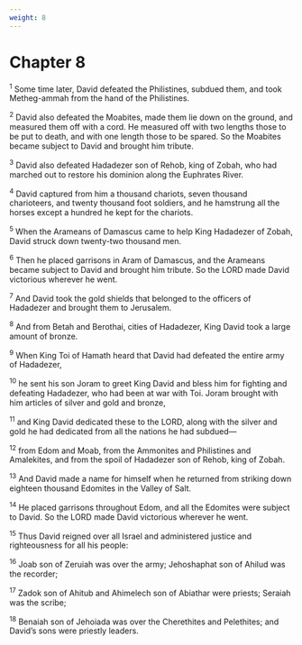 ```yaml
---
weight: 8
---
```


# Chapter 8

<sup>1</sup> Some time later, David defeated the Philistines, subdued them, and took Metheg-ammah from the hand of the Philistines. 

<sup>2</sup> David also defeated the Moabites, made them lie down on the ground, and measured them off with a cord. He measured off with two lengths those to be put to death, and with one length those to be spared. So the Moabites became subject to David and brought him tribute. 

<sup>3</sup> David also defeated Hadadezer son of Rehob, king of Zobah, who had marched out to restore his dominion along the Euphrates River. 

<sup>4</sup> David captured from him a thousand chariots, seven thousand charioteers, and twenty thousand foot soldiers, and he hamstrung all the horses except a hundred he kept for the chariots. 

<sup>5</sup> When the Arameans of Damascus came to help King Hadadezer of Zobah, David struck down twenty-two thousand men. 

<sup>6</sup> Then he placed garrisons in Aram of Damascus, and the Arameans became subject to David and brought him tribute. So the LORD made David victorious wherever he went. 

<sup>7</sup> And David took the gold shields that belonged to the officers of Hadadezer and brought them to Jerusalem. 

<sup>8</sup> And from Betah and Berothai, cities of Hadadezer, King David took a large amount of bronze. 

<sup>9</sup> When King Toi of Hamath heard that David had defeated the entire army of Hadadezer, 

<sup>10</sup> he sent his son Joram to greet King David and bless him for fighting and defeating Hadadezer, who had been at war with Toi. Joram brought with him articles of silver and gold and bronze, 

<sup>11</sup> and King David dedicated these to the LORD, along with the silver and gold he had dedicated from all the nations he had subdued— 

<sup>12</sup> from Edom and Moab, from the Ammonites and Philistines and Amalekites, and from the spoil of Hadadezer son of Rehob, king of Zobah. 

<sup>13</sup> And David made a name for himself when he returned from striking down eighteen thousand Edomites in the Valley of Salt. 

<sup>14</sup> He placed garrisons throughout Edom, and all the Edomites were subject to David. So the LORD made David victorious wherever he went. 

<sup>15</sup> Thus David reigned over all Israel and administered justice and righteousness for all his people: 

<sup>16</sup> Joab son of Zeruiah was over the army; Jehoshaphat son of Ahilud was the recorder; 

<sup>17</sup> Zadok son of Ahitub and Ahimelech son of Abiathar were priests; Seraiah was the scribe; 

<sup>18</sup> Benaiah son of Jehoiada was over the Cherethites and Pelethites; and David’s sons were priestly leaders. 


